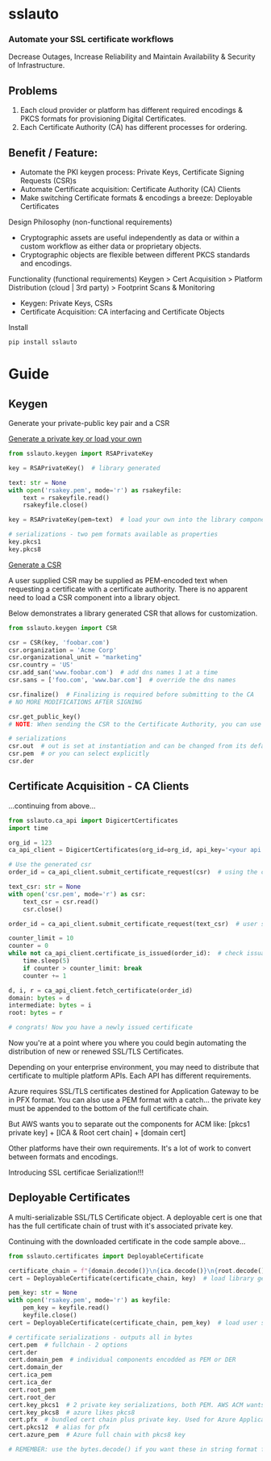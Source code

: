 # sslauto
### Automate your SSL certificate workflows


Decrease Outages, Increase Reliability and Maintain Availability & Security of Infrastructure.

## Problems

1. Each cloud provider or platform has different required encodings & PKCS formats for provisioning Digital Certificates.
2. Each Certificate Authority (CA) has different processes for ordering.

## Benefit / Feature:

- Automate the PKI keygen process: Private Keys, Certificate Signing Requests (CSR)s
- Automate Certificate acquisition: Certificate Authority (CA) Clients
- Make switching Certificate formats & encodings a breeze: Deployable Certificates


Design Philosophy (non-functional requirements)
- Cryptographic assets are useful independently as data or within a custom workflow as either data or proprietary objects.
- Cryptographic objects are flexible between different PKCS standards and encodings.


Functionality (functional requirements)
Keygen > Cert Acquisition > Platform Distribution (cloud | 3rd party) > Footprint Scans & Monitoring

- Keygen: Private Keys, CSRs
- Certificate Acquisition: CA interfacing and Certificate Objects


Install
```commandline
pip install sslauto
```

# Guide
## Keygen

Generate your private-public key pair and a CSR

<u>Generate a private key or load your own</u>

```python
from sslauto.keygen import RSAPrivateKey

key = RSAPrivateKey()  # library generated

text: str = None
with open('rsakey.pem', mode='r') as rsakeyfile:
    text = rsakeyfile.read()
    rsakeyfile.close()

key = RSAPrivateKey(pem=text)  # load your own into the library component

# serializations - two pem formats available as properties
key.pkcs1
key.pkcs8
```

<u>Generate a CSR</u>

A user supplied CSR may be supplied as PEM-encoded text when requesting a certificate with a certificate authority.
There is no apparent need to load a CSR component into a library object.

Below demonstrates a library generated CSR that allows for customization.

```python
from sslauto.keygen import CSR

csr = CSR(key, 'foobar.com')
csr.organization = 'Acme Corp'
csr.organizational_unit = "marketing"
csr.country = 'US'
csr.add_san('www.foobar.com')  # add dns names 1 at a time
csr.sans = ['foo.com', 'www.bar.com']  # override the dns names

csr.finalize()  # Finalizing is required before submitting to the CA
# NO MORE MODIFICATIONS AFTER SIGNING

csr.get_public_key()
# NOTE: When sending the CSR to the Certificate Authority, you can use your own raw PEM formatted version and skip this

# serializations
csr.out  # out is set at instantiation and can be changed from its default like CSR(... , out_encoding='der')
csr.pem  # or you can select explicitly
csr.der
```

## Certificate Acquisition - CA Clients

...continuing from above...

```python
from sslauto.ca_api import DigicertCertificates
import time

org_id = 123
ca_api_client = DigicertCertificates(org_id=org_id, api_key='<your api key>')

# Use the generated csr
order_id = ca_api_client.submit_certificate_request(csr)  # using the csr from above

text_csr: str = None
with open('csr.pem', mode='r') as csr:
    text_csr = csr.read()
    csr.close()

order_id = ca_api_client.submit_certificate_request(text_csr)  # user supplied csr

counter_limit = 10
counter = 0
while not ca_api_client.certificate_is_issued(order_id):  # check issuance status
    time.sleep(5)
    if counter > counter_limit: break
    counter += 1

d, i, r = ca_api_client.fetch_certificate(order_id)
domain: bytes = d
intermediate: bytes = i
root: bytes = r

# congrats! Now you have a newly issued certificate
```

Now you're at a point where you where you could begin automating the distribution of new or renewed SSL/TLS Certificates.

Depending on your enterprise environment, you may need to distribute that certificate to multiple platform APIs.
Each API has different requirements. 

Azure requires SSL/TLS certificates destined for Application Gateway to be in PFX format.
You can also use a PEM format with a catch... the private key must be appended to the bottom of the full certificate chain.

But AWS wants you to separate out the components for ACM like: [pkcs1 private key] + [ICA & Root cert chain] + [domain cert]

Other platforms have their own requirements. It's a lot of work to convert between formats and encodings.

Introducing SSL certificae Serialization!!!

## Deployable Certificates

A multi-serializable SSL/TLS Certificate object.
A deployable cert is one that has the full certificate chain of trust with it's associated private key. 

Continuing with the downloaded certificate in the code sample above...

```python
from sslauto.certificates import DeployableCertificate

certificate_chain = f"{domain.decode()}\n{ica.decode()}\n{root.decode()}"
cert = DeployableCertificate(certificate_chain, key)  # load library generated key from example above

pem_key: str = None
with open('rsakey.pem', mode='r') as keyfile:
    pem_key = keyfile.read()
    keyfile.close()
cert = DeployableCertificate(certificate_chain, pem_key)  # load user supplied key

# certificate serializations - outputs all in bytes
cert.pem  # fullchain - 2 options
cert.der
cert.domain_pem  # individual components encodded as PEM or DER
cert.domain_der
cert.ica_pem
cert.ica_der
cert.root_pem
cert.root_der
cert.key_pkcs1  # 2 private key serializations, both PEM. AWS ACM wants pkcs1
cert.key_pkcs8  # azure likes pkcs8
cert.pfx  # bundled cert chain plus private key. Used for Azure Application Gateway.
cert.pkcs12  # alias for pfx
cert.azure_pem  # Azure full chain with pkcs8 key

# REMEMBER: use the bytes.decode() if you want these in string format for any PEM encoded components
```